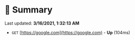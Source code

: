 # 📖 Summary
Last updated: **3/16/2021, 1:32:13 AM**

- `GET` [https://google.com](https://google.com) - **Up** (104ms)
